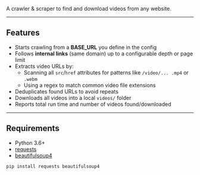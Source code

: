 A crawler & scraper to find and download videos from any website.

---

## Features

- Starts crawling from a **BASE_URL** you define in the config  
- Follows **internal links** (same domain) up to a configurable depth or page limit  
- Extracts video URLs by:
  - Scanning all `src`/`href` attributes for patterns like `/video/... .mp4` or `.webm`  
  - Using a regex to match common video file extensions  
- Deduplicates found URLs to avoid repeats  
- Downloads all videos into a local `videos/` folder  
- Reports total run time and number of videos found/downloaded

---

## Requirements

- Python 3.6+  
- [requests](https://pypi.org/project/requests/)  
- [beautifulsoup4](https://pypi.org/project/beautifulsoup4/)  

```bash
pip install requests beautifulsoup4
